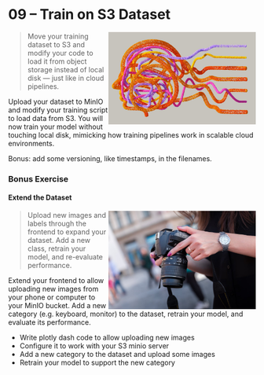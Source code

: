 
# 09 – Train on S3 Dataset

<img src="../../media/machine-learning.jpg" style="width: 300px" align="right">

> Move your training dataset to S3 and modify your code to load it from object storage instead of local disk — just like in cloud pipelines.

Upload your dataset to MinIO and modify your training script to load data from S3. You will now train your model without touching local disk, mimicking how training pipelines work in scalable cloud environments.

Bonus: add some versioning, like timestamps, in the filenames.

### Bonus Exercise

#### Extend the Dataset

<img src="../../media/photography-extend-dataset.jpg" style="width: 300px" align="right">

> Upload new images and labels through the frontend to expand your dataset. Add a new class, retrain your model, and re-evaluate performance.

Extend your frontend to allow uploading new images from your phone or computer to your MinIO bucket. Add a new category (e.g. keyboard, monitor) to the dataset, retrain your model, and evaluate its performance.

- Write plotly dash code to allow uploading new images
- Configure it to work with your S3 minio server
- Add a new category to the dataset and upload some images
- Retrain your model to support the new category
